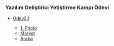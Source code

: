 <h3>Yazılım Geliştirici Yetiştirme Kampı Ödevi</h3>




<ul>
    <li> <a href="#">Odev2.1</a> </li>  
	<ul>
	<li><a href="https://github.com/Cetinx/JavaSwing/blob/main/JavaImg/JavaGiris.PNG">1. Photo</a></li>
         <li><a href="https://github.com/Cetinx/JavaWebTutorial/blob/main/Java%20Temelleri%202/Odev/Odev%202.1/src/Market.java">Market</a></li>
         <li><a href="https://github.com/Cetinx/JavaWebTutorial/blob/main/Java%20Temelleri%202/Odev/Odev%202.1/src/araba.java">Araba</a></li>
        </ul>

 		   
 </ul> 
 
      
        
      




 
      
        
      
